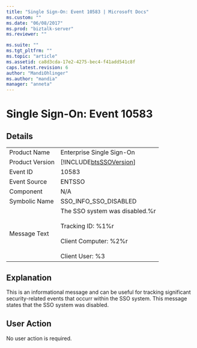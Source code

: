 ```yaml
---
title: "Single Sign-On: Event 10583 | Microsoft Docs"
ms.custom: ""
ms.date: "06/08/2017"
ms.prod: "biztalk-server"
ms.reviewer: ""

ms.suite: ""
ms.tgt_pltfrm: ""
ms.topic: "article"
ms.assetid: ca8d3cda-17e2-4275-bec4-f41add541c8f
caps.latest.revision: 6
author: "MandiOhlinger"
ms.author: "mandia"
manager: "anneta"
---
```

# Single Sign-On: Event 10583
## Details  
  
|||  
|-|-|  
|Product Name|Enterprise Single Sign-On|  
|Product Version|[!INCLUDE[btsSSOVersion](../includes/btsssoversion-md.md)]|  
|Event ID|10583|  
|Event Source|ENTSSO|  
|Component|N/A|  
|Symbolic Name|SSO_INFO_SSO_DISABLED|  
|Message Text|The SSO system was disabled.%r<br /><br /> Tracking ID: %1%r<br /><br /> Client Computer: %2%r<br /><br /> Client User: %3|  
  
## Explanation  
 This is an informational message and can be useful for tracking significant security-related events that occurr within the SSO system. This message states that the SSO system was disabled.  
  
## User Action  
 No user action is required.